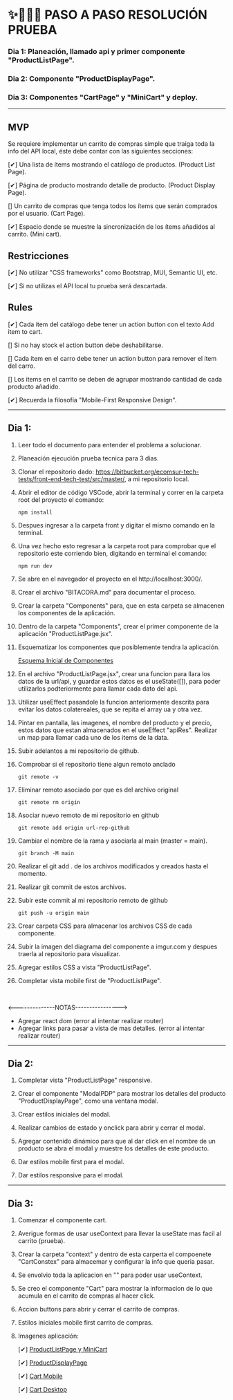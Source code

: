 # ✨📝🏃‍♀️ PASO A PASO RESOLUCIÓN PRUEBA

### Dia 1: Planeación, llamado api y primer componente "ProductListPage".
### Dia 2: Componente "ProductDisplayPage".
### Dia 3: Componentes "CartPage" y "MiniCart" y deploy.
<hr>

## MVP

Se requiere implementar un carrito de compras simple que traiga toda la info del API local, éste debe contar con las siguientes secciones:

[✔] Una lista de ítems mostrando el catálogo de productos. (Product List Page).

[✔] Página de producto mostrando detalle de producto. (Product Display Page).

[] Un carrito de compras que tenga todos los ítems que serán comprados por el usuario. (Cart Page).

[✔] Espacio donde se muestre la sincronización de los ítems añadidos al carrito. (Mini cart). 

## Restricciones
[✔] No utilizar "CSS frameworks" como Bootstrap, MUI, Semantic UI, etc.

[✔] Si no utilizas el API local tu prueba será descartada.

## Rules
[✔] Cada ítem del catálogo debe tener un action button con el texto Add item to cart.

[] Si no hay stock el action button debe deshabilitarse.

[] Cada ítem en el carro debe tener un action button para remover el ítem del carro.

[] Los items en el carrito se deben de agrupar mostrando cantidad de cada producto añadido.

[✔] Recuerda la filosofía "Mobile-First Responsive Design".
<hr>

## Dia 1:
1. Leer todo el documento para entender el problema a solucionar.

2. Planeación ejecución prueba tecnica para 3 dias.

3. Clonar el repositorio dado: https://bitbucket.org/ecomsur-tech-tests/front-end-tech-test/src/master/, a mi repositorio local.

4. Abrir el editor de código VSCode, abrir la terminal y correr en la carpeta root del proyecto el comando:
    ```
    npm install
    ```
5. Despues ingresar a la carpeta front y digitar el mismo comando en la terminal.

6. Una vez hecho esto regresar a la carpeta root para comprobar que el repositorio este corriendo bien, digitando en terminal el comando:
    ```
    npm run dev
    ```
7. Se abre en el navegador el proyecto en el http://localhost:3000/.

8. Crear el archivo "BITACORA.md" para documentar el proceso.

9. Crear la carpeta "Components" para, que en esta carpeta se almacenen los componentes de la aplicación.

10. Dentro de la carpeta "Components", crear el primer componente de la aplicación "ProductListPage.jsx".

11. Esquematizar los componentes que posiblemente tendra la aplicación.

    [Esquema Inicial de Componentes](https://i.imgur.com/a/2iuxvKN.jpg)

12. En el archivo "ProductListPage.jsx", crear una funcion para llara los datos de la url/api, y guardar estos datos es el useState([]), para poder utilizarlos podteriormente para llamar cada dato del api.

13. Utilizar useEffect pasandole la funcion anteriormente descrita para evitar los datos colatereales, que se repita el array ua y otra vez.

14. Pintar en pantalla, las imagenes, el nombre del producto y el precio, estos datos que estan almacenados en el useEffect "apiRes". Realizar un map para llamar cada uno de los items de la data.

15. Subir adelantos a mi repositorio de github.

16. Comprobar si el repositorio tiene algun remoto anclado
    ```
    git remote -v
    ```

17. Eliminar remoto asociado por que es del archivo original
    ```
    git remote rm origin
    ```

18. Asociar nuevo remoto de mi repositorio en github
    ```
    git remote add origin url-rep-github
    ```

19. Cambiar el nombre de la rama y asociarla al main (master = main).
    ```
    git branch -M main
    ```

20. Realizar el git add .  de los archivos modificados y creados hasta el momento.

21. Realizar git commit de estos archivos.

22. Subir este commit al mi repositorio remoto de github
    ```
    git push -u origin main
    ```
23. Crear carpeta CSS para almacenar los archivos CSS de cada componente.

24. Subir la imagen del diagrama del componente a imgur.com y despues traerla al repositorio para visualizar.

25. Agregar estilos CSS a vista "ProductListPage".

26. Completar vista mobile first de "ProductListPage".

<br>

<--------------NOTAS---------------->
- Agregar react dom (error al intentar realizar router)
- Agregar links para pasar a vista de mas detalles. (error al intentar realizar router)

<hr>

## Dia 2:

1. Completar vista "ProductListPage" responsive.

2. Crear el componente "ModalPDP" para mostrar los detalles del producto "ProductDisplayPage", como una ventana modal.

3. Crear estilos iniciales del modal.

4. Realizar cambios de estado y onclick para abrir y cerrar el modal.

5. Agregar contenido dinámico para que al dar click en el nombre de un producto se abra el modal y muestre los detalles de este producto.

6. Dar estilos mobile first para el modal.

7. Dar estilos responsive para el modal.

<hr>

## Dia 3:

1. Comenzar el componente cart.

2. Averigue formas de usar useContext para llevar la useState mas facil al carrito (prueba).

3. Crear la carpeta "context" y dentro de esta carperta el compoenete "CartConstex" para almacemar y configurar la info que queria pasar.

4. Se envolvio toda la aplicacion en "<CartProvider>" para poder usar useContext.

5. Se creo el componente "Cart" para mostrar la informacion de lo que acumula en el carrito de compras al hacer click.

6. Accion buttons para abrir y cerrar el carrito de compras.

7. Estilos iniciales mobile first carrito de compras.

8. Imagenes aplicación:

    [✔] [ProductListPage y MiniCart](https://imgur.com/yjyRsu8)

    [✔] [ProductDisplayPage](https://imgur.com/6um7XCE)

    [✔] [Cart Mobile](https://imgur.com/7lgjm8m)

    [✔] [Cart Desktop](https://imgur.com/sjAiQ38)


